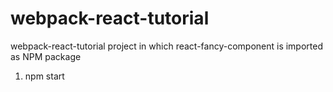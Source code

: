 # webpack-react-tutorial
webpack-react-tutorial project in which react-fancy-component is imported as NPM package

1. npm start
